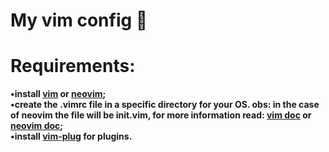 # My vim config 🍇
# Requirements:
**•install [vim](https://www.vim.org/download.php) or [neovim](https://github.com/neovim/neovim/wiki/Installing-Neovim);**  
**•create the .vimrc file in a specific directory for your OS. obs: in the case of neovim the file will be init.vim, for more information read: [vim doc](https://www.vim.org/docs.php) or [neovim doc](https://neovim.io/doc/);**  
**•install [vim-plug](https://github.com/junegunn/vim-plug) for plugins.**
